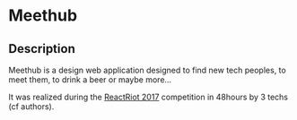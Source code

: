 # Meethub

## Description

Meethub is a design web application designed to find new tech peoples, to meet them, to drink a beer or maybe more...

It was realized during the [ReactRiot 2017](https://www.reactriot.com/) competition in 48hours by 3 techs (cf authors).
